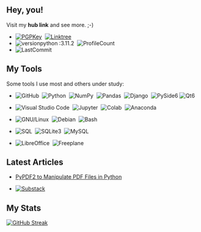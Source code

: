 ## Hey, you!
Visit my <strong>hub link</strong> and see more. ;-)

- [![PGPKey](https://img.shields.io/badge/PGP%20Key-0A0A0A?style=flat&logo=mail.ru&logoColor=FF0000)](https://keys.openpgp.org/search?q=ecop%40disroot.org)&nbsp;
[![Linktree](https://img.shields.io/badge/Links-edsoncopque-canegreen?style=flat&logo=linktree&logoColor=FF0000)](https://linktr.ee/edsoncopque)&nbsp; <br>
- ![versionpython :3.11.2](https://img.shields.io/badge/Python%20version-3.11.2-blue)&nbsp;
![ProfileCount](https://komarev.com/ghpvc/?username=ecopque&color=yellow)&nbsp;
- ![LastCommit](https://img.shields.io/github/last-commit/ecopque/py_pyside6_qt6?logo=python&logoColor=white&label=Last+update&color=9bf12&&style=flat)&nbsp;

## My Tools
Some tools I use most and others under study:

- ![GitHub](https://img.shields.io/badge/-GitHub-05122A?style=flat&logo=github)&nbsp;
![Python](https://img.shields.io/badge/-Python-05122A?style=flat&logo=python)&nbsp;
![NumPy](https://img.shields.io/badge/numpy%20-%23013243.svg?&style=flat&logo=numpy&logoColor=white)&nbsp;
![Pandas](https://img.shields.io/badge/pandas%20-%23150458.svg?&style=flat&logo=pandas&logoColor=white)&nbsp;
![Django](https://img.shields.io/badge/-Django-05122A?style=flat&logo=django&logoColor=092E20)&nbsp;
![PySide6](https://img.shields.io/badge/-PySide6-05122A?style=flat&logo=python&logoColor=white)
![Qt6](https://img.shields.io/badge/-Qt6--Designer-05122A?style=flat&logo=qt)&nbsp;

- ![Visual Studio Code](https://img.shields.io/badge/-Visual%20Studio%20Code-05122A?style=flat&logo=visual-studio-code&logoColor=007ACC)&nbsp;
![Jupyter](https://img.shields.io/badge/-Jupyter-05122A?style=flat&logo=jupyter)&nbsp;
![Colab](https://img.shields.io/badge/-Colab-05122A?style=flat&logo=googlecolab)&nbsp;
![Anaconda](https://img.shields.io/badge/-Anaconda-05122A?style=flat&logo=anaconda)&nbsp; <br>

- ![GNU/Linux](https://img.shields.io/badge/-GNU/Linux-05122A?style=flat&logo=linux)&nbsp;
![Debian](https://img.shields.io/badge/-Debian-000000?style=flat&logo=debian&logoColor=FF0000)&nbsp;
![Bash](https://img.shields.io/badge/-Bash-05122A?style=flat&logo=gnubash)&nbsp; <br>

- ![SQL](https://img.shields.io/badge/-SQL-05122A?style=flat&logo=sqlserver)&nbsp;
![SQLite3](https://img.shields.io/badge/SQLite3%20-%23013243.svg?&style=flat&logo=sqlite3&logoColor=white)&nbsp;
![MySQL](https://img.shields.io/badge/MySQL%20-%23013243.svg?&style=flat&logo=mysql&logoColor=white)&nbsp;

- ![LibreOffice](https://img.shields.io/badge/LibreOffice%20-%23013243.svg?&style=flat&logo=libreoffice&logoColor=white)&nbsp;
![Freeplane](https://img.shields.io/badge/Freeplane%20-%23013243.svg?&style=flat&logo=gnu&logoColor=white)&nbsp;

## Latest Articles
- [PyPDF2 to Manipulate PDF Files in Python](https://ecop.substack.com/p/pypdf2-to-manipulate-pdf-files)

- [![Substack](https://img.shields.io/badge/-Substack-05122A?style=flat&logo=Substack)](https://ecop.substack.com/)

## My Stats
[![GitHub Streak](https://streak-stats.demolab.com/?user=ecopque&theme=prussian)](https://git.io/streak-stats)

<!--
**ecopque/ecopque** is a ✨ _special_ ✨ repository because its `README.md` (this file) appears on your GitHub profile.

Here are some ideas to get you started:

- 🔭 I’m currently working on ...
- 🌱 I’m currently learning ...
- 👯 I’m looking to collaborate on ...
- 🤔 I’m looking for help with ...
- 💬 Ask me about ...
- 📫 How to reach me: ...
- 😄 Pronouns: ...
- ⚡ Fun fact: ...
-->
